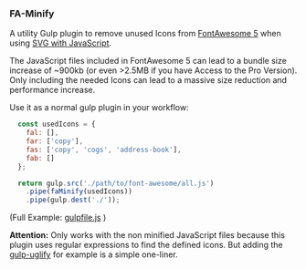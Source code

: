 ### FA-Minify

A utility Gulp plugin to remove unused Icons from [FontAwesome 5](https://fontawesome.com/) when using [SVG with JavaScript](https://fontawesome.com/how-to-use/on-the-web/setup/hosting-font-awesome-yourself#using-svgs).

The JavaScript files included in FontAwesome 5 can lead to a bundle size increase of ~900kb (or even >2.5MB if you have Access to the Pro Version). Only including the needed Icons can lead to a massive size reduction and performance increase.

Use it as a normal gulp plugin in your workflow:
```javascript
  const usedIcons = {
    fal: [],
    far: ['copy'],
    fas: ['copy', 'cogs', 'address-book'],
    fab: []
  };

  return gulp.src('./path/to/font-awesome/all.js')
    .pipe(faMinify(usedIcons))
    .pipe(gulp.dest('./'));
```
(Full Example: [gulpfile.js](https://github.com/NetWin/fa-minify/blob/master/example/gulpfile.js) )    
    
    
**Attention:** Only works with the non minified JavaScript files because this plugin uses regular expressions to find the defined icons. 
But adding the [gulp-uglify](https://www.npmjs.com/package/gulp-uglify) for example is a simple one-liner.
